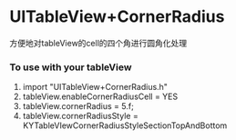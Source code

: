 # UITableView+CornerRadius

方便地对tableView的cell的四个角进行圆角化处理

### To use with your tableView

1. import "UITableView+CornerRadius.h"
2. tableView.enableCornerRadiusCell = YES
3. tableView.cornerRadius = 5.f;
4. tableView.cornerRadiusStyle = KYTableVIewCornerRadiusStyleSectionTopAndBottom



